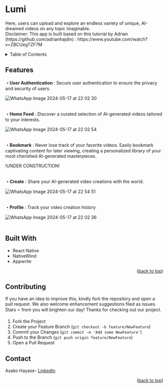 <a id="readme-top"></a>
<h1>Lumi</h1>

<div align="left">
  <p>
   Here, users can upload and explore an endless variety of unique, AI-dreamed videos on any topic imaginable.
  <br /> Disclaimer: This app is built based on this tutorial by Adrian (https://github.com/adrianhajdin) : https://www.youtube.com/watch?v=ZBCUegTZF7M
  </p>
</div>


<!-- TABLE OF CONTENTS -->
<details>
  <summary>Table of Contents</summary>
  <ol>
    <li><a href="#features">Features</a> </li>
    <li><a href="#built-with">Built With</a></li>
    <li><a href="#contributing">Contributing</a></li>
    <li><a href="#contact">Contact</a></li>
    <li><a href="#co-authors">Co-Authors</a></li>
  </ol>
</details>



<!-- ABOUT THE PROJECT -->
## Features
**・User Authentication** : Secure user authentication to ensure the privacy and security of users.

<img width="700">![WhatsApp Image 2024-05-17 at 22 02 30](https://github.com/asakohayase/react_native_crash_course/assets/76857882/951ecf22-c34f-4118-a87d-bb2eb5b85081)</img>
<br />
<br />

**・Home Feed** : Discover a curated selection of AI-generated videos tailored to your interests.

<img>![WhatsApp Image 2024-05-17 at 22 02 54](https://github.com/asakohayase/react_native_crash_course/assets/76857882/bd9713b2-e80c-4e18-91ec-ae1315e5b31f)</img>
<br />
<br />

**・Bookmark** : Never lose track of your favorite videos. Easily bookmark captivating content for later viewing, creating a personalized library of your most cherished AI-generated masterpieces.

!UNDER CONSTRUCTION!
<br />
<br />

**・Create** : Share your AI-generated video creations with the world. 

![WhatsApp Image 2024-05-17 at 22 54 51](https://github.com/asakohayase/react_native_crash_course/assets/76857882/c5c1116e-7ee0-445e-ae12-f116658a4c16)
<br />
<br />

**・Profile** : Track your video creation history

![WhatsApp Image 2024-05-17 at 22 02 36](https://github.com/asakohayase/react_native_crash_course/assets/76857882/d52ae3aa-1259-4979-ac07-fbedecf76054)
<br />
<br />



## Built With

* React Native
* NativeWind
* Appwrite

<p align="right">(<a href="#readme-top">back to top</a>)</p>


<!-- CONTRIBUTING -->
## Contributing

If you have an idea to improve this, kindly fork the repository and open a pull request. We also welcome enhancement suggestions filed as issues. 
Stars ⭐ from you will brighten our day! Thanks for checking out our project.

1. Fork the Project
2. Create your Feature Branch (`git checkout -b feature/NewFeature`)
3. Commit your Changes (`git commit -m 'Add some NewFeature'`)
4. Push to the Branch (`git push origin feature/NewFeature`)
5. Open a Pull Request





<!-- CONTACT -->
## Contact

Asako Hayase- [LinkedIn](https://www.linkedin.com/in/asako-hayase-924508ba/)



<p align="right">(<a href="#readme-top">back to top</a>)</p>
